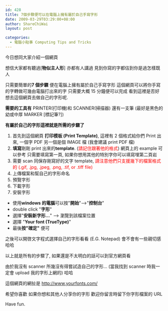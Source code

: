 ```yaml
---
id: 428
title: 7個步驟便可以在電腦上擁有屬於自己手寫字形
date: 2009-03-29T03:29:00+08:00
author: ShareChiWai
layout: post

categories:
  - 電腦小貼事 Computing Tips and Tricks
---
```


今日想同大家介紹一個網頁

想信大家都有聽過[<span style="font-weight: bold;">物似主人形</span>]
亦都有人講過 見到你寫的字都估到你是過怎樣既人

只需要簡單的<span style="font-weight: bold;">7 個步驟</span> 便在電腦上擁有屬於自己手寫字形
這個網頁可以將你手寫的字轉做可幾由電腦打出來的字
只需要大概 15 分鐘便可以完成
看到這裡是否好想去這個網頁去做自己的字形呢.

<span style="font-weight: bold;">需要的工具有</span>
PRINTER(打印機)和 SCANNER(掃描器)
還有一支筆 (最好是黑色的幼或中厚 MARKER [標記筆?])

<span style="font-weight: bold;">有屬於自己的字形這裡就是所需的步驟了</span>

1. 首先到這個網頁 <span style="font-weight: bold;">打印模板 (Print Template)</span>, 這裡有 2 個格式給你們 Print 出來, 一個字 PDF 另一個是個 IMAGE 檔
   (我會建議 print PDF 檔)
2. <span style="font-weight: bold;">填寫</span>剛剛 print 出來的<span style="font-weight: bold;">template</span>. (<span style="color: #ff0000;">請記住跟著他的格式</span>) 網頁上的 example 可以參考
   只需要填寫第一頁, 如果你想用其他的特別字你可以填寫埋第二頁岩
3. 需要 scan 同保存剛寫好的文字 template, <span style="color: #ff0000;">請注意他們只支援幾下的檔案格式的 (.gif, .jpg, .jpeg, .png, .tif, or .tiff file)</span>
4. 上傳檔案和幫自己的字形命名
5. 預覽字形
6. 下載字形
7. 安裝字形

- 使用<span style="font-weight: bold;">windows 的電腦</span>可以按"<span style="font-weight: bold;">開始</span>"&#8211;>"<span style="font-weight: bold;">控制台</span>"
- double click "<span style="font-weight: bold;">字形</span>"
- 選擇"<span style="font-weight: bold;">安裝新字形&#8230;</span>" &#8211;> 瀏覽到該檔案位置
- 選擇 "<span style="font-weight: bold;">Your font (TrueType)</span>"
- 最後<span style="font-weight: bold;">按"確定"</span> 便可

之後可以開啓文字程式選擇自己的字形看看 (E.G. Notepad)
會不會有一些親切感
哈哈

以上就是所有的步驟了, 如果還是不太明白的話可以到官方網頁看

由於我沒有 scanner 所幾沒有得嘗試造自己的字形&#8230;
(當我找到 scanner 時我一定會 upload 我的字形上網的)
哈哈

這個網頁的網扯是
<http://www.yourfonts.com/>

希望你喜歡
如果你想和其他人分享你的字形
歡迎你留言時留下你字形檔案的 URL

Have fun.
